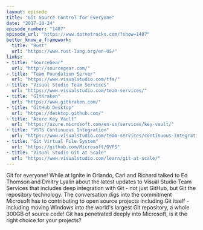 ```yaml
---
layout: episode
title: "Git Source Control for Everyone"
date: "2017-10-24"
episode_number: "1487"
episode_url: "https://www.dotnetrocks.com/?show=1487"
better_know_a_framework:
  title: "Rust"
  url: "https://www.rust-lang.org/en-US/"
links:
- title: "SourceGear"
  url: "http://sourcegear.com/"
- title: "Team Foundation Server"
  url: "https://www.visualstudio.com/tfs/"
- title: "Visual Studio Team Services"
  url: "https://www.visualstudio.com/team-services/"
- title: "GItKraken"
  url: "https://www.gitkraken.com/"
- title: "GitHub Desktop"
  url: "https://desktop.github.com/"
- title: "Azure Key Vault"
  url: "https://azure.microsoft.com/en-us/services/key-vault/"
- title: "VSTS Continuous Integration"
  url: "https://www.visualstudio.com/team-services/continuous-integration/"
- title: "Git Virtual File System"
  url: "https://github.com/Microsoft/GVFS"
- title: "Visual Studio Git at Scale"
  url: "https://www.visualstudio.com/learn/git-at-scale/"
---
```


Git for everyone! While at Ignite in Orlando, Carl and Richard talked to Ed Thomson and Dmitry Lyalin about the latest updates to Visual Studio Team Services that includes deep integration with Git - not just GitHub, but Git the repository technology. The conversation digs into the commitment Microsoft has to contributing to open source projects including Git itself - including moving Windows into the world's largest Git repository, a whole 300GB of source code! Git has penetrated deeply into Microsoft, is it the right choice for your projects?
